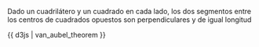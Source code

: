 Dado un cuadrilátero y un cuadrado en cada lado, los dos segmentos entre los centros de cuadrados opuestos son perpendiculares y de igual longitud

{{ d3js | van_aubel_theorem }}